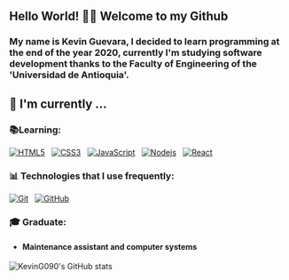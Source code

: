 ## Hello World! 👋🏼 Welcome to my Github

### My name is Kevin Guevara, I decided to learn programming at the end of the year 2020, currently I'm studying software development thanks to the Faculty of Engineering of the 'Universidad de Antioquia'.

 ## :calendar: I'm currently  ...</h2>

 ### :books:Learning:
 [![HTML5](https://img.shields.io/badge/-HTML5-E34F26?style=flat-square&logo=html5&logoColor=white&link=https://github.com/KevinG090/)](https://github.com/KevinG090/)
   &nbsp;&nbsp;[![CSS3](https://img.shields.io/badge/-CSS3-1572B6?style=flat-square&logo=css3&link=https://github.com/KevinG090/)](https://github.com/KevinG090/)
 &nbsp;&nbsp;[![JavaScript](https://img.shields.io/badge/-JavaScript-black?style=flat-square&logo=javascript&link=https://github.com/KevinG090/)](https://github.com/KevinG090/)
 &nbsp;&nbsp;[![Nodejs](https://img.shields.io/badge/-Nodejs-black?style=flat-square&logo=Node.js)](https://github.com/KevinG090/)
 &nbsp;&nbsp;[![React](https://img.shields.io/badge/-React-black?style=flat-square&logo=react&link=https://github.com/KevinG090/)](https://github.com/KevinG090/)
 ### :bar_chart: Technologies that I use frequently: 
 [![Git](https://img.shields.io/badge/-Git-black?style=flat-square&logo=git&link=https://github.com/KevinG090/)](https://github.com/KevinG090/)
 &nbsp;&nbsp;[![GitHub](https://img.shields.io/badge/-GitHub-181717?style=flat-square&logo=github&link=https://github.com/KevinG090/)](https://github.com/KevinG090/)
 ### :mortar_board: Graduate:
 <h4> 

- Maintenance assistant and computer systems

</h4>

![KevinG090's GitHub stats](https://github-readme-stats.vercel.app/api?username=KevinG090&show_icons=true&theme=github_dark)

